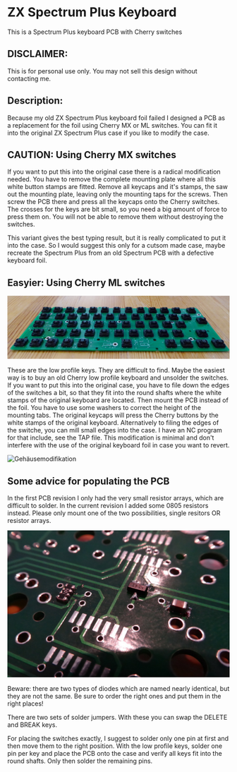 # ZX Spectrum Plus Keyboard

This is a Spectrum Plus keyboard PCB with Cherry switches

## DISCLAIMER:

This is for personal use only. You may not sell this design without contacting me.

## Description:

Because my old ZX Spectrum Plus keyboard foil failed I designed a PCB as a replacement for the foil using Cherry MX or ML switches. You can fit it into the original ZX Spectrum Plus case if you like to modify the case.

## CAUTION: Using Cherry MX switches

If you want to put this into the original case there is a radical modification needed. You have to remove the complete mounting plate where all this white button stamps are fitted. Remove all keycaps and it's stamps, the saw out the mounting plate, leaving only the mounting taps for the screws. 
Then screw the PCB there and press all the keycaps onto the Cherry switches. The crosses for the keys are bit small, so you need a big amount of force to press them on. You will not be able to remove them without destroying the switches.

This variant gives the best typing result, but it is really complicated to put it into the case. So I would suggest this only for a cutsom made case, maybe recreate the Spectrum Plus from an old Spectrum PCB with a defective keyboard foil.

## Easyier: Using Cherry ML switches

![PCB-Front](pictures/PCB-Front.JPG)

These are the low profile keys. They are difficult to find. Maybe the easiest way is to buy an old Cherry low profile keyboard and unsolder the switches. If you want to put this into the original case, you have to file down the edges of the switches a bit, so that they fit into the round shafts 
where the white stamps of the original keyboard are located. Then mount the PCB instead of the foil. You have to use some washers to correct the height of the mounting tabs. The original keycaps will press the Cherry buttons by the white stamps of the original keyboard.
Alternatively to filing the edges of the switche, you can mill small edges into the case. I have an NC program for that include, see the TAP file. This modification is minimal and don't interfere with the use of the original keyboard foil in case you want to revert.

![Gehäusemodifikation](SpectrumPlusKeyboard/pictures/Gehäusemodifikation.JPG)

## Some advice for populating the PCB

In the first PCB revision I only had the very small resistor arrays, which are difficult to solder. In the current revision I added some 0805 resistors instead. Please only mount one of the two possibilities, single resitors OR resistor arrays.

![Resistor arrays](SpectrumPlusKeyboard/pictures/R-Array.jpg)

Beware: there are two types of diodes which are named nearly identical, but they are not the same. Be sure to order the right ones and put them in the right places!

There are two sets of solder jumpers. With these you can swap the DELETE and BREAK keys.

For placing the switches exactly, I suggest to solder only one pin at first and then move them to the right position. With the low profile keys, solder one pin per key and place the PCB onto the case and verify all keys fit into the round shafts. Only then solder the remaining pins. 
